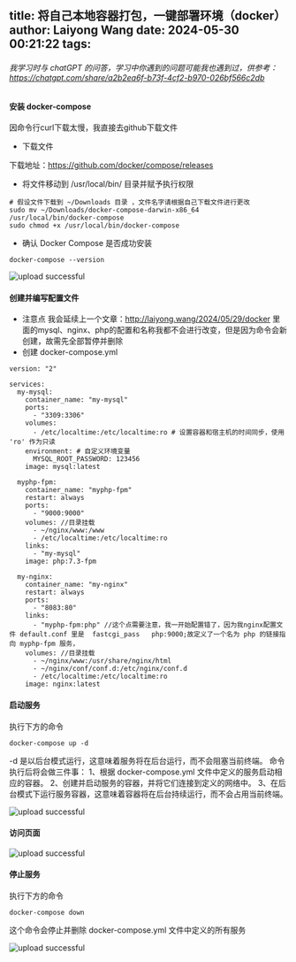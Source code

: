 title: 将自己本地容器打包，一键部署环境（docker）
author: Laiyong Wang
date: 2024-05-30 00:21:22
tags:
---
###### 我学习时与 chatGPT 的问答，学习中你遇到的问题可能我也遇到过，供参考：https://chatgpt.com/share/a2b2ea6f-b73f-4cf2-b970-026bf566c2db
#### 安装 docker-compose
因命令行curl下载太慢，我直接去github下载文件
- 下载文件

下载地址：https://github.com/docker/compose/releases
- 将文件移动到 /usr/local/bin/ 目录并赋予执行权限

```
# 假设文件下载到 ~/Downloads 目录 ，文件名字请根据自己下载文件进行更改
sudo mv ~/Downloads/docker-compose-darwin-x86_64 /usr/local/bin/docker-compose
sudo chmod +x /usr/local/bin/docker-compose
```
- 确认 Docker Compose 是否成功安装

```
docker-compose --version
```

![upload successful](/images/pasted-50.png)

#### 创建并编写配置文件
- 注意点
我会延续上一个文章：http://laiyong.wang/2024/05/29/docker
里面的mysql、nginx、php的配置和名称我都不会进行改变，但是因为命令会新创建，故需先全部暂停并删除
- 创建 docker-compose.yml
```
version: "2"

services:
  my-mysql:
    container_name: "my-mysql"
    ports:
      - "3309:3306"
    volumes:
      - /etc/localtime:/etc/localtime:ro # 设置容器和宿主机的时间同步，使用 'ro' 作为只读
    environment: # 自定义环境变量
      MYSQL_ROOT_PASSWORD: 123456
    image: mysql:latest

  myphp-fpm:
    container_name: "myphp-fpm"
    restart: always
    ports:
      - "9000:9000"
    volumes: //目录挂载
      - ~/nginx/www:/www
      - /etc/localtime:/etc/localtime:ro
    links:
      - "my-mysql"
    image: php:7.3-fpm

  my-nginx:
    container_name: "my-nginx"
    restart: always
    ports:
      - "8083:80"
    links:
      - "myphp-fpm:php" //这个点需要注意，我一开始配置错了，因为我nginx配置文件 default.conf 里是  fastcgi_pass   php:9000;故定义了一个名为 php 的链接指向 myphp-fpm 服务，
    volumes: //目录挂载
      - ~/nginx/www:/usr/share/nginx/html 
      - ~/nginx/conf/conf.d:/etc/nginx/conf.d
      - /etc/localtime:/etc/localtime:ro
    image: nginx:latest
```
#### 启动服务
执行下方的命令
```
docker-compose up -d
```
-d 是以后台模式运行，这意味着服务将在后台运行，而不会阻塞当前终端。
命令执行后将会做三件事：
1、根据 docker-compose.yml 文件中定义的服务启动相应的容器。
2、创建并启动服务的容器，并将它们连接到定义的网络中。
3、在后台模式下运行服务容器，这意味着容器将在后台持续运行，而不会占用当前终端。

![upload successful](/images/pasted-51.png)
#### 访问页面

![upload successful](/images/pasted-52.png)
#### 停止服务
执行下方的命令
```
docker-compose down
```
这个命令会停止并删除 docker-compose.yml 文件中定义的所有服务

![upload successful](/images/pasted-53.png)
